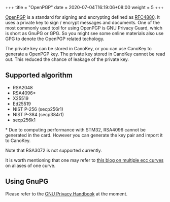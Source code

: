 +++
title = "OpenPGP"
date =  2020-07-04T16:19:06+08:00
weight = 5
+++

[OpenPGP](https://www.openpgp.org/) is a standard for signing and encrypting defined as [RFC4880](https://tools.ietf.org/html/rfc4880). It uses a private key to sign / encrypt messages and documents. One of the most commonly used tool for using OpenPGP is GNU Privacy Guard, which is short as GnuPG or GPG. So you might see some online materials also use GPG to denote the OpenPGP related techology.

The private key can be stored in CanoKey, or you can use CanoKey to generate a OpenPGP key. The private key stored in CanoKey cannot be read out. This reduced the chance of leakage of the private key.

## Supported algorithm

* RSA2048
* RSA4096\*
* X25519
* Ed25519
* NIST P-256 (secp256r1)
* NIST P-384 (secp384r1)
* secp256k1

\* Due to computing performance with STM32, RSA4096 cannot be generated in the card. However you can generate the key pair and import it to CanoKey.

Note that RSA3072 is not supported currently.

It is worth mentioning that one may refer to [this blog on multiple ecc curves](https://jia.je/crypto/2020/05/21/ecc-curves/) on aliases of one curve.

## Using GnuPG

Please refer to the [GNU Privacy Handbook](https://gnupg.org/gph/en/manual.html) at the moment.
